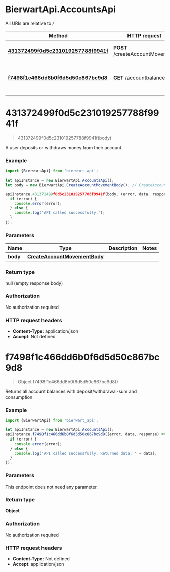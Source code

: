 # BierwartApi.AccountsApi

All URIs are relative to */*

Method | HTTP request | Description
------------- | ------------- | -------------
[**431372499f0d5c231019257788f9941f**](AccountsApi.md#431372499f0d5c231019257788f9941f) | **POST** /createAccountMovement | A user deposits or withdraws money from their account
[**f7498f1c466dd6b0f6d5d50c867bc9d8**](AccountsApi.md#f7498f1c466dd6b0f6d5d50c867bc9d8) | **GET** /accountbalances | Returns all account balances with deposit/withdrawal-sum and consumption

<a name="431372499f0d5c231019257788f9941f"></a>
# **431372499f0d5c231019257788f9941f**
> 431372499f0d5c231019257788f9941f(body)

A user deposits or withdraws money from their account

### Example
```javascript
import {BierwartApi} from 'bierwart_api';

let apiInstance = new BierwartApi.AccountsApi();
let body = new BierwartApi.CreateAccountMovementBody(); // CreateAccountMovementBody | 

apiInstance.431372499f0d5c231019257788f9941f(body, (error, data, response) => {
  if (error) {
    console.error(error);
  } else {
    console.log('API called successfully.');
  }
});
```

### Parameters

Name | Type | Description  | Notes
------------- | ------------- | ------------- | -------------
 **body** | [**CreateAccountMovementBody**](CreateAccountMovementBody.md)|  | 

### Return type

null (empty response body)

### Authorization

No authorization required

### HTTP request headers

 - **Content-Type**: application/json
 - **Accept**: Not defined

<a name="f7498f1c466dd6b0f6d5d50c867bc9d8"></a>
# **f7498f1c466dd6b0f6d5d50c867bc9d8**
> Object f7498f1c466dd6b0f6d5d50c867bc9d8()

Returns all account balances with deposit/withdrawal-sum and consumption

### Example
```javascript
import {BierwartApi} from 'bierwart_api';

let apiInstance = new BierwartApi.AccountsApi();
apiInstance.f7498f1c466dd6b0f6d5d50c867bc9d8((error, data, response) => {
  if (error) {
    console.error(error);
  } else {
    console.log('API called successfully. Returned data: ' + data);
  }
});
```

### Parameters
This endpoint does not need any parameter.

### Return type

**Object**

### Authorization

No authorization required

### HTTP request headers

 - **Content-Type**: Not defined
 - **Accept**: application/json

